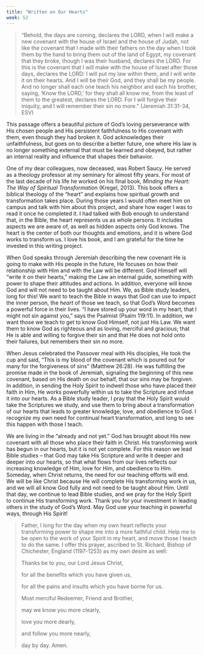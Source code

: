 ```yaml
---
title: "Written on Our Hearts"
week: 52
---
```


> “Behold, the days are coming, declares the LORD, when I will make a
> new covenant with the house of Israel and the house of Judah, not like
> the covenant that I made with their fathers on the day when I took
> them by the hand to bring them out of the land of Egypt, my covenant
> that they broke, though I was their husband, declares the LORD. For
> this is the covenant that I will make with the house of Israel after
> those days, declares the LORD: I will put my law within them, and I
> will write it on their hearts. And I will be their God, and they shall
> be my people. And no longer shall each one teach his neighbor and each
> his brother, saying, ‘Know the LORD,’ for they shall all know me, from
> the least of them to the greatest, declares the LORD. For I will
> forgive their iniquity, and I will remember their sin no more.”
> (Jeremiah 31:31-34, ESV)

This passage offers a beautiful picture of God’s loving perseverance
with His chosen people and His persistent faithfulness to His covenant
with them, even though they had broken it. God acknowledges their
unfaithfulness, but goes on to describe a better future, one where His
law is no longer something external that must be learned and obeyed, but
rather an internal reality and influence that shapes their behavior.

One of my dear colleagues, now deceased, was Robert Saucy. He served as
a theology professor at my seminary for almost fifty years. For most of
the last decade of his life he worked on his final book, *Minding the
Heart: The Way of Spiritual Transformation* (Kregel, 2013). This book
offers a biblical theology of the “heart” and explains how spiritual
growth and transformation takes place. During those years I would often
meet him on campus and talk with him about this project, and share how
eager I was to read it once he completed it. I had talked with Bob
enough to understand that, in the Bible, the heart represents us as
whole persons. It includes aspects we are aware of, as well as hidden
aspects only God knows. The heart is the center of both our thoughts and
emotions, and it is where God works to transform us. I love his book,
and I am grateful for the time he invested in this writing project.

When God speaks through Jeremiah describing the new covenant He is going
to make with His people in the future, He focuses on how their
relationship with Him and with the Law will be different. God Himself
will “write it on their hearts,” making the Law an internal guide,
something with power to shape their attitudes and actions. In addition,
everyone will know God and will not need to be taught about Him. We, as
Bible study leaders, long for this! We want to teach the Bible in ways
that God can use to impact the inner person, the *heart* of those we
teach, so that God’s Word becomes a powerful force in their lives. “I
have stored up your word in my heart, that I might not sin against you,”
says the Psalmist (Psalm 119:11). In addition, we want those we teach to
get to know God Himself, not just His Law. We want them to know God as
righteous and as loving, merciful and gracious; that He is able and
willing to forgive their sin and that He does not hold onto their
failures, but remembers their sin no more.

When Jesus celebrated the Passover meal with His disciples, He took the
cup and said, “This is my blood of the covenant which is poured out for
many for the forgiveness of sins” (Matthew 26:28). He was fulfilling the
promise made in the book of Jeremiah, signaling the beginning of this
new covenant, based on His death on our behalf, that our sins may be
forgiven. In addition, in sending the Holy Spirit to indwell those who
have placed their faith in Him, He works powerfully within us to take
the Scripture and infuse it into our hearts. As a Bible study leader, I
pray that the Holy Spirit would take the Scriptures we study, and use
them to bring about a transformation of our hearts that leads to greater
knowledge, love, and obedience to God. I recognize my own need for
continual heart transformation, and long to see this happen with those I
teach.

We are living in the “already and not yet.” God has brought about His
new covenant with all those who place their faith in Christ. His
transforming work has begun in our hearts, but it is not yet complete.
For this reason we lead Bible studies – that God may take His Scripture
and write it deeper and deeper into our hearts, so that what flows from
our lives reflects our increasing knowledge of Him, love for Him, and
obedience to Him. Someday, when Christ returns, the need for our
teaching efforts will end. We will be like Christ because He will
complete His transforming work in us, and we will all know God fully and
not need to be taught about Him. Until that day, we continue to lead
Bible studies, and we pray for the Holy Spirit to continue His
transforming work. Thank you for your investment in leading others in
the study of God’s Word. May God use your teaching in powerful ways,
through His Spirit!

> Father, I long for the day when my own heart reflects your
> transforming power to shape me into a more faithful child. Help me to
> be open to the work of your Spirit in my heart, and move those I teach
> to do the same. I offer this prayer, ascribed to St. Richard, Bishop
> of Chichester, England (1197-1253) as my own desire as well:
>
> Thanks be to you, our Lord Jesus Christ,
>
> for all the benefits which you have given us,
>
> for all the pains and insults which you have borne for us.
>
> Most merciful Redeemer, Friend and Brother,
>
> may we know you more clearly,
>
> love you more dearly,
>
> and follow you more nearly,
>
> day by day. Amen.
